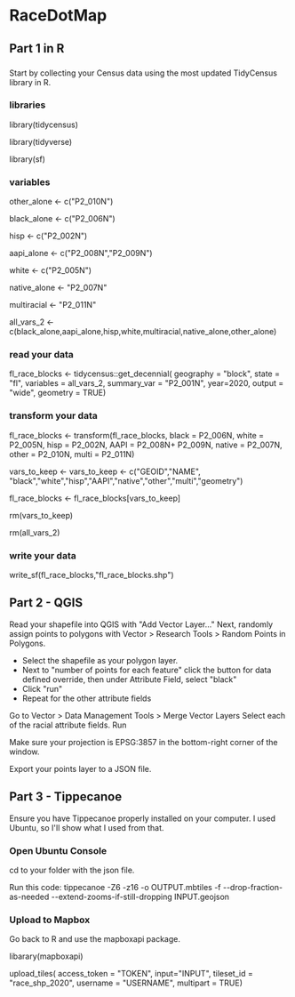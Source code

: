 # RaceDotMap

## Part 1 in R
###
Start by collecting your Census data using the most updated TidyCensus library in R.

### libraries
library(tidycensus)

library(tidyverse)

library(sf)

### variables
other_alone <- c("P2_010N")

black_alone <- c("P2_006N")

hisp <- c("P2_002N")

aapi_alone <- c("P2_008N","P2_009N")

white <- c("P2_005N")

native_alone <- "P2_007N"

multiracial <- "P2_011N"

all_vars_2 <-c(black_alone,aapi_alone,hisp,white,multiracial,native_alone,other_alone)


### read your data

fl_race_blocks <- tidycensus::get_decennial(
  geography = "block",
  state = "fl",
  variables = all_vars_2,
  summary_var = "P2_001N",
  year=2020,
  output = "wide",
  geometry = TRUE)

### transform your data
fl_race_blocks <- transform(fl_race_blocks,
                            black = P2_006N,
                            white = P2_005N,
                            hisp = P2_002N,
                            AAPI = P2_008N+
                              P2_009N,
                            native = P2_007N,
                            other = P2_010N,
                            multi = P2_011N)


vars_to_keep <- vars_to_keep <- c("GEOID","NAME",
                                  "black","white","hisp","AAPI","native","other","multi","geometry")

fl_race_blocks <- fl_race_blocks[vars_to_keep]

rm(vars_to_keep)

rm(all_vars_2)

### write your data
write_sf(fl_race_blocks,"fl_race_blocks.shp")


## Part 2 - QGIS

Read your shapefile into QGIS with "Add Vector Layer…"
Next, randomly assign points to polygons with Vector > Research Tools > Random Points in Polygons.
- Select the shapefile as your polygon layer.
- Next to "number of points for each feature" click the button for data defined override, then under Attribute Field, select "black"
- Click "run"
- Repeat for the other attribute fields

Go to Vector > Data Management Tools > Merge Vector Layers
Select each of the racial attribute fields.
Run

Make sure your projection is EPSG:3857 in the bottom-right corner of the window.

Export your points layer to a JSON file.

## Part 3 - Tippecanoe

Ensure you have Tippecanoe properly installed on your computer. I used Ubuntu, so I'll show what I used from that.

### Open Ubuntu Console

cd to your folder with the json file.

Run this code: tippecanoe -Z6 -z16 -o OUTPUT.mbtiles -f --drop-fraction-as-needed --extend-zooms-if-still-dropping INPUT.geojson

### Upload to Mapbox
Go back to R and use the mapboxapi package.

libarary(mapboxapi)

upload_tiles(
  access_token = "TOKEN",
             input="INPUT",
             tileset_id = "race_shp_2020",
             username = "USERNAME",
             multipart = TRUE)

